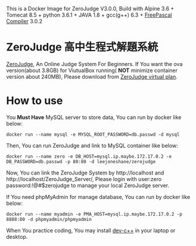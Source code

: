 This is a Docker Image for ZeroJudge V3.0.0, Build with Alpine 3.6 + Tomecat 8.5 + python 3.6.1 + JAVA 1.8 + gcc(g++) 6.3 + [FreePascal Compiler](http://www.freepascal.org/) 3.0.2

# ZeroJudge 高中生程式解題系統
[ZeroJudge](https://zerojudge.tw/), An Online Judge System For Beginners. If You want the ova version(about 3.8GB) for ViutualBox running( **NOT** minimize container version about 240MB), Please download from [ZeroJudge virtual plan](https://sites.google.com/zerojudge.tw/vms/).

# How to use

You **Must Have** MySQL server to store data, You can run by docker like below:
```
docker run --name mysql -e MYSQL_ROOT_PASSWORD=db.passwd -d mysql
```
Then, You can run ZeroJudge and link to MySQL container like below:
```
docker run --name zero -e DB_HOST=mysql.ip.maybe.172.17.0.2 -e DB_PASSWORD=db.passwd -p 80:80 -d leejoneshane/zerojudge
```
Now, You can link the ZeroJudge System by http://localhost and http://localhost/ZeroJudge_Server/, Please login with user:zero password:!@#$zerojudge to manage your local ZeroJudge server.

If You need phpMyAdmin for manage database, You can run by docker like below:
```
docker run --name myadmin -e PMA_HOST=mysql.ip.maybe.172.17.0.2 -p 8888:80 -d phpmyadmin/phpmyadmin
```
When You practice coding, You may install [dev-c++](https://sourceforge.net/projects/orwelldevcpp/) in your laptop or desktop.
